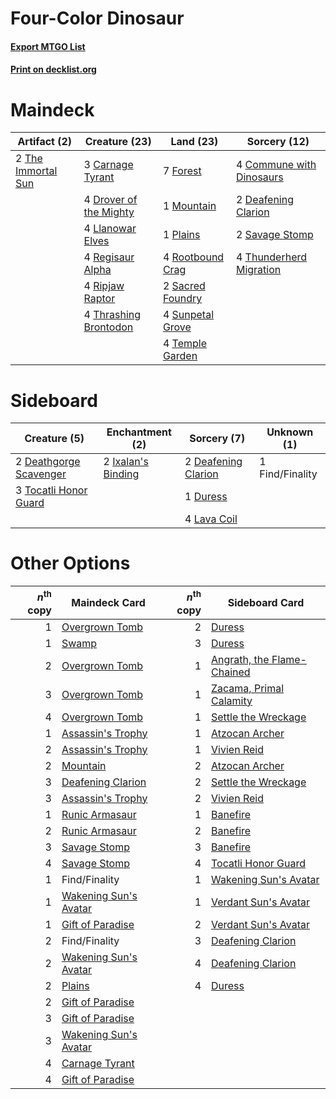 # Four-Color Dinosaur

#### [Export MTGO List](../collection/Four-Color%20Dinosaur/Four-Color%20Dinosaur.txt)
#### [Print on decklist.org](http://decklist.org/?deckmain=3%09Carnage%20Tyrant%0A4%09Commune%20with%20Dinosaurs%0A2%09Deafening%20Clarion%0A4%09Drover%20of%20the%20Mighty%0A7%09Forest%0A4%09Llanowar%20Elves%0A1%09Mountain%0A1%09Plains%0A4%09Regisaur%20Alpha%0A4%09Ripjaw%20Raptor%0A4%09Rootbound%20Crag%0A2%09Sacred%20Foundry%0A2%09Savage%20Stomp%0A4%09Sunpetal%20Grove%0A4%09Temple%20Garden%0A2%09The%20Immortal%20Sun%0A4%09Thrashing%20Brontodon%0A4%09Thunderherd%20Migration&deckside=2%09Deafening%20Clarion%0A2%09Deathgorge%20Scavenger%0A1%09Duress%0A1%09Find/Finality%0A2%09Ixalan's%20Binding%0A4%09Lava%20Coil%0A3%09Tocatli%20Honor%20Guard)
# Maindeck

|                                        Artifact (2)                                         |                                          Creature (23)                                          |                                         Land (23)                                         |                                           Sorcery (12)                                            |
|---------------------------------------------------------------------------------------------|-------------------------------------------------------------------------------------------------|-------------------------------------------------------------------------------------------|---------------------------------------------------------------------------------------------------|
|2 [The Immortal Sun](http://gatherer.wizards.com/Pages/Card/Details.aspx?multiverseid=439844)|3 [Carnage Tyrant](http://gatherer.wizards.com/Pages/Card/Details.aspx?multiverseid=435334)      |7 [Forest](http://gatherer.wizards.com/Pages/Card/Details.aspx?multiverseid=439605)        |4 [Commune with Dinosaurs](http://gatherer.wizards.com/Pages/Card/Details.aspx?multiverseid=435336)|
|                                                                                             |4 [Drover of the Mighty](http://gatherer.wizards.com/Pages/Card/Details.aspx?multiverseid=435342)|1 [Mountain](http://gatherer.wizards.com/Pages/Card/Details.aspx?multiverseid=439604)      |2 [Deafening Clarion](http://gatherer.wizards.com/Pages/Card/Details.aspx?multiverseid=452915)     |
|                                                                                             |4 [Llanowar Elves](http://gatherer.wizards.com/Pages/Card/Details.aspx?multiverseid=413717)      |1 [Plains](http://gatherer.wizards.com/Pages/Card/Details.aspx?multiverseid=439601)        |2 [Savage Stomp](http://gatherer.wizards.com/Pages/Card/Details.aspx?multiverseid=435361)          |
|                                                                                             |4 [Regisaur Alpha](http://gatherer.wizards.com/Pages/Card/Details.aspx?multiverseid=435383)      |4 [Rootbound Crag](http://gatherer.wizards.com/Pages/Card/Details.aspx?multiverseid=208042)|4 [Thunderherd Migration](http://gatherer.wizards.com/Pages/Card/Details.aspx?multiverseid=439806) |
|                                                                                             |4 [Ripjaw Raptor](http://gatherer.wizards.com/Pages/Card/Details.aspx?multiverseid=435359)       |2 [Sacred Foundry](http://gatherer.wizards.com/Pages/Card/Details.aspx?multiverseid=405106)|                                                                                                   |
|                                                                                             |4 [Thrashing Brontodon](http://gatherer.wizards.com/Pages/Card/Details.aspx?multiverseid=439805) |4 [Sunpetal Grove](http://gatherer.wizards.com/Pages/Card/Details.aspx?multiverseid=420946)|                                                                                                   |
|                                                                                             |                                                                                                 |4 [Temple Garden](http://gatherer.wizards.com/Pages/Card/Details.aspx?multiverseid=405112) |                                                                                                   |


# Sideboard

|                                          Creature (5)                                           |                                       Enchantment (2)                                       |                                         Sorcery (7)                                          |  Unknown (1)  |
|-------------------------------------------------------------------------------------------------|---------------------------------------------------------------------------------------------|----------------------------------------------------------------------------------------------|---------------|
|2 [Deathgorge Scavenger](http://gatherer.wizards.com/Pages/Card/Details.aspx?multiverseid=435339)|2 [Ixalan's Binding](http://gatherer.wizards.com/Pages/Card/Details.aspx?multiverseid=435168)|2 [Deafening Clarion](http://gatherer.wizards.com/Pages/Card/Details.aspx?multiverseid=452915)|1 Find/Finality|
|3 [Tocatli Honor Guard](http://gatherer.wizards.com/Pages/Card/Details.aspx?multiverseid=435194) |                                                                                             |1 [Duress](http://gatherer.wizards.com/Pages/Card/Details.aspx?multiverseid=270465)           |               |
|                                                                                                 |                                                                                             |4 [Lava Coil](http://gatherer.wizards.com/Pages/Card/Details.aspx?multiverseid=452858)        |               |


# Other Options

|*n*<sup>th</sup> copy|                                         Maindeck Card                                          |*n*<sup>th</sup> copy|                                           Sideboard Card                                            |
|--------------------:|------------------------------------------------------------------------------------------------|--------------------:|-----------------------------------------------------------------------------------------------------|
|                    1|[Overgrown Tomb](http://gatherer.wizards.com/Pages/Card/Details.aspx?multiverseid=405103)       |                    2|[Duress](http://gatherer.wizards.com/Pages/Card/Details.aspx?multiverseid=270465)                    |
|                    1|[Swamp](http://gatherer.wizards.com/Pages/Card/Details.aspx?multiverseid=439603)                |                    3|[Duress](http://gatherer.wizards.com/Pages/Card/Details.aspx?multiverseid=270465)                    |
|                    2|[Overgrown Tomb](http://gatherer.wizards.com/Pages/Card/Details.aspx?multiverseid=405103)       |                    1|[Angrath, the Flame-Chained](http://gatherer.wizards.com/Pages/Card/Details.aspx?multiverseid=439809)|
|                    3|[Overgrown Tomb](http://gatherer.wizards.com/Pages/Card/Details.aspx?multiverseid=405103)       |                    1|[Zacama, Primal Calamity](http://gatherer.wizards.com/Pages/Card/Details.aspx?multiverseid=439836)   |
|                    4|[Overgrown Tomb](http://gatherer.wizards.com/Pages/Card/Details.aspx?multiverseid=405103)       |                    1|[Settle the Wreckage](http://gatherer.wizards.com/Pages/Card/Details.aspx?multiverseid=435186)       |
|                    1|[Assassin's Trophy](http://gatherer.wizards.com/Pages/Card/Details.aspx?multiverseid=452902)    |                    1|[Atzocan Archer](http://gatherer.wizards.com/Pages/Card/Details.aspx?multiverseid=435331)            |
|                    2|[Assassin's Trophy](http://gatherer.wizards.com/Pages/Card/Details.aspx?multiverseid=452902)    |                    1|[Vivien Reid](http://gatherer.wizards.com/Pages/Card/Details.aspx?multiverseid=447344)               |
|                    2|[Mountain](http://gatherer.wizards.com/Pages/Card/Details.aspx?multiverseid=439604)             |                    2|[Atzocan Archer](http://gatherer.wizards.com/Pages/Card/Details.aspx?multiverseid=435331)            |
|                    3|[Deafening Clarion](http://gatherer.wizards.com/Pages/Card/Details.aspx?multiverseid=452915)    |                    2|[Settle the Wreckage](http://gatherer.wizards.com/Pages/Card/Details.aspx?multiverseid=435186)       |
|                    3|[Assassin's Trophy](http://gatherer.wizards.com/Pages/Card/Details.aspx?multiverseid=452902)    |                    2|[Vivien Reid](http://gatherer.wizards.com/Pages/Card/Details.aspx?multiverseid=447344)               |
|                    1|[Runic Armasaur](http://gatherer.wizards.com/Pages/Card/Details.aspx?multiverseid=447336)       |                    1|[Banefire](http://gatherer.wizards.com/Pages/Card/Details.aspx?multiverseid=397676)                  |
|                    2|[Runic Armasaur](http://gatherer.wizards.com/Pages/Card/Details.aspx?multiverseid=447336)       |                    2|[Banefire](http://gatherer.wizards.com/Pages/Card/Details.aspx?multiverseid=397676)                  |
|                    3|[Savage Stomp](http://gatherer.wizards.com/Pages/Card/Details.aspx?multiverseid=435361)         |                    3|[Banefire](http://gatherer.wizards.com/Pages/Card/Details.aspx?multiverseid=397676)                  |
|                    4|[Savage Stomp](http://gatherer.wizards.com/Pages/Card/Details.aspx?multiverseid=435361)         |                    4|[Tocatli Honor Guard](http://gatherer.wizards.com/Pages/Card/Details.aspx?multiverseid=435194)       |
|                    1|Find/Finality                                                                                   |                    1|[Wakening Sun's Avatar](http://gatherer.wizards.com/Pages/Card/Details.aspx?multiverseid=435196)     |
|                    1|[Wakening Sun's Avatar](http://gatherer.wizards.com/Pages/Card/Details.aspx?multiverseid=435196)|                    1|[Verdant Sun's Avatar](http://gatherer.wizards.com/Pages/Card/Details.aspx?multiverseid=435369)      |
|                    1|[Gift of Paradise](http://gatherer.wizards.com/Pages/Card/Details.aspx?multiverseid=447320)     |                    2|[Verdant Sun's Avatar](http://gatherer.wizards.com/Pages/Card/Details.aspx?multiverseid=435369)      |
|                    2|Find/Finality                                                                                   |                    3|[Deafening Clarion](http://gatherer.wizards.com/Pages/Card/Details.aspx?multiverseid=452915)         |
|                    2|[Wakening Sun's Avatar](http://gatherer.wizards.com/Pages/Card/Details.aspx?multiverseid=435196)|                    4|[Deafening Clarion](http://gatherer.wizards.com/Pages/Card/Details.aspx?multiverseid=452915)         |
|                    2|[Plains](http://gatherer.wizards.com/Pages/Card/Details.aspx?multiverseid=439601)               |                    4|[Duress](http://gatherer.wizards.com/Pages/Card/Details.aspx?multiverseid=270465)                    |
|                    2|[Gift of Paradise](http://gatherer.wizards.com/Pages/Card/Details.aspx?multiverseid=447320)     |                     |                                                                                                     |
|                    3|[Gift of Paradise](http://gatherer.wizards.com/Pages/Card/Details.aspx?multiverseid=447320)     |                     |                                                                                                     |
|                    3|[Wakening Sun's Avatar](http://gatherer.wizards.com/Pages/Card/Details.aspx?multiverseid=435196)|                     |                                                                                                     |
|                    4|[Carnage Tyrant](http://gatherer.wizards.com/Pages/Card/Details.aspx?multiverseid=435334)       |                     |                                                                                                     |
|                    4|[Gift of Paradise](http://gatherer.wizards.com/Pages/Card/Details.aspx?multiverseid=447320)     |                     |                                                                                                     |

